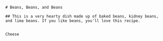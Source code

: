 
    # Beans, Beans, and Beans

    ## This is a very hearty dish made up of baked beans, kidney beans, and lima beans. If you like beans, you'll love this recipe.


    Cheese
    